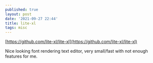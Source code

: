 ```yaml
---
published: true
layout: post
date: '2021-09-27 22:44'
title: lite-xl
tags: misc 
---
```

[https://github.com/lite-xl/lite-xl](https://github.com/lite-xl/lite-xl)

Nice looking font rendering text editor, very small/fast with not enough features for me.
